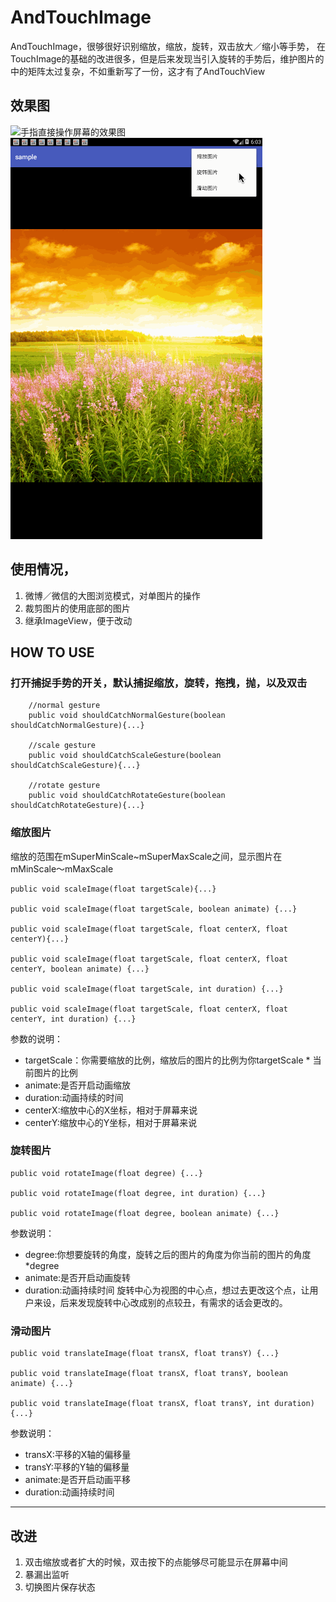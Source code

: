 # AndTouchImage
AndTouchImage，很够很好识别缩放，缩放，旋转，双击放大／缩小等手势，
在TouchImage的基础的改进很多，但是后来发现当引入旋转的手势后，维护图片的中的矩阵太过复杂，不如重新写了一份，这才有了AndTouchView
## 效果图
![手指直接操作屏幕的效果图](images/pointer_gesture_example.gif)
![通过代码来操作的效果图](images/command_example.gif)
## 使用情况，
1. 微博／微信的大图浏览模式，对单图片的操作
2. 裁剪图片的使用底部的图片
3. 继承ImageView，便于改动 

##  HOW TO USE
### 打开捕捉手势的开关，默认捕捉缩放，旋转，拖拽，抛，以及双击
```
    //normal gesture
    public void shouldCatchNormalGesture(boolean shouldCatchNormalGesture){...}
    
    //scale gesture
    public void shouldCatchScaleGesture(boolean shouldCatchScaleGesture){...}
       
    //rotate gesture
    public void shouldCatchRotateGesture(boolean shouldCatchRotateGesture){...}
```

### 缩放图片
缩放的范围在mSuperMinScale~mSuperMaxScale之间，显示图片在mMinScale～mMaxScale
```
public void scaleImage(float targetScale){...}

public void scaleImage(float targetScale, boolean animate) {...}
   
public void scaleImage(float targetScale, float centerX, float centerY){...}

public void scaleImage(float targetScale, float centerX, float centerY, boolean animate) {...}

public void scaleImage(float targetScale, int duration) {...}

public void scaleImage(float targetScale, float centerX, float centerY, int duration) {...}
```
参数的说明：
- targetScale：你需要缩放的比例，缩放后的图片的比例为你targetScale * 当前图片的比例
- animate:是否开启动画缩放
- duration:动画持续的时间
- centerX:缩放中心的X坐标，相对于屏幕来说
- centerY:缩放中心的Y坐标，相对于屏幕来说
  
### 旋转图片
```
public void rotateImage(float degree) {...}

public void rotateImage(float degree, int duration) {...}

public void rotateImage(float degree, boolean animate) {...}
```
参数说明：
- degree:你想要旋转的角度，旋转之后的图片的角度为你当前的图片的角度*degree
- animate:是否开启动画旋转
- duration:动画持续时间
旋转中心为视图的中心点，想过去更改这个点，让用户来设，后来发现旋转中心改成别的点较丑，有需求的话会更改的。

### 滑动图片
```
public void translateImage(float transX, float transY) {...}
 
public void translateImage(float transX, float transY, boolean animate) {...}

public void translateImage(float transX, float transY, int duration) {...}

```

参数说明：
- transX:平移的X轴的偏移量
- transY:平移的Y轴的偏移量
- animate:是否开启动画平移
- duration:动画持续时间

-----


## 改进
1. 双击缩放或者扩大的时候，双击按下的点能够尽可能显示在屏幕中间
2. 暴漏出监听
3. 切换图片保存状态

